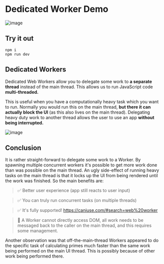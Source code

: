 # Dedicated Worker Demo

![image](https://user-images.githubusercontent.com/1874332/73597537-444d8f80-452d-11ea-93c1-86d2f15a8ff2.png)

## Try it out
```
npm i
npm run dev
```

## Dedicated Workers
Dedicated Web Workers allow you to delegate some work to **a separate thread** instead of the main thread. This allows us to run JavaScript code **multi-threaded.**

This is useful when you have a computationally heavy task which you want to run. Normally you would run this on the main thread, **but there it can actually block the UI** (as this also lives on the main thread). Delegating heavy duty work to another thread allows the user to use an app **without being interrupted.**

![image](https://user-images.githubusercontent.com/1874332/73597578-94c4ed00-452d-11ea-97ae-38bd976be252.png)

## Conclusion
It is rather straight-forward to delegate some work to a Worker. By spawning multiple concurrent workers it's possible to get more work done than was possible on the main thread. An ugly side-effect of running heavy tasks on the main thread is that it locks up the UI from being rendered until the work was finished. So the main benefits are:

> ✅ Better user experience (app still reacts to user input)

> ✅ You can truly run concurrent tasks (on multiple threads)

> ✅ It's fully supported! https://caniuse.com/#search=web%20worker

> 🚫 A Worker cannot directly access DOM, all work needs to be messaged back to the caller on the main thread, and this requires some management.

Another observation was that off-the-main-thread Workers appeared to do the specific task of calculating primes much faster than the same work being performed on the main UI thread. This is possibly because of other work being performed there.
